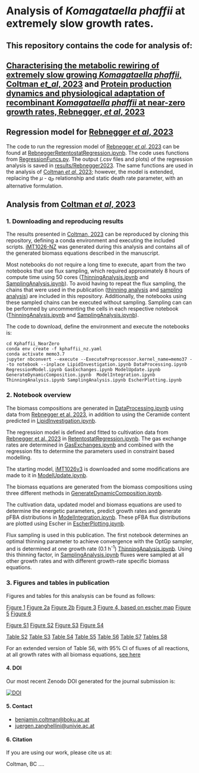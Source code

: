 # Analysis of _Komagataella phaffii_ at extremely slow growth rates. 

## This repository contains the code for analysis of:
## [Characterising the metabolic rewiring of extremely slow growing _Komagataella phaffii_, Coltman _et_al_, 2023]() and [Protein production dynamics and physiological adaptation of recombinant _Komagataella phaffii_ at near-zero growth rates, Rebnegger, _et al_, 2023]() 

## Regression model for [Rebnegger _et al_, 2023]()

The code to run the regression model of [Rebnegger _et al_, 2023]() can be found at [RebneggerRetentostatRegression.ipynb](scripts/RebneggerRetentostatRegression.ipynb). The code uses functions from [RegressionFuncs.py](scripts/RegressionFuncs.py). The output (.csv files and plots) of the regression analysis is saved in [results/Rebnegger2023](results/Rebnegger2023). The same functions are used in the analysis of [Coltman _et al_, 2023](); however, the model is extended, replacing the $\mu$ - $q_{P}$ relationship and static death rate parameter, with an alternative formulation.

## Analysis from [Coltman _et al_, 2023]()
### 1. Downloading and reproducing results

The results presented in [Coltman, 2023]() can be reproduced by cloning this repository, defining a conda environment and executing the included scripts. [iMT1026-NZ](results/iMT1026-NZ.xml) was generated during this analysis and contains all of the generated biomass equations described in the manuscript.

Most notebooks do not require a long time to execute, apart from the two notebooks that use flux sampling, which required approximately 8 hours of compute time using 50 cores ([ThinningAnalysis.ipynb](scripts/ThinningAnalysis.ipynb) and [SamplingAnalysis.ipynb](scripts/SamplingAnalysis.ipynb)). To avoid having to repeat the flux sampling, the chains that were used in the publication  ([thinning analysis](results/sampling/thinning_test) and [sampling analysis](results/sampling)) are included in this repository. Additionally, the notebooks using these sampled chains can be executed without sampling. Sampling can can be performed by uncommenting the cells in each respective notebook ([ThinningAnalysis.ipynb](scripts/ThinningAnalysis.ipynb) and [SamplingAnalysis.ipynb](scripts/SamplingAnalysis.ipynb)). 

The code to download, define the environment and execute the notebooks is:

```
cd Kphaffii_NearZero
conda env create -f kphaffii_nz.yaml
conda activate memo3.7
jupyter nbconvert --execute --ExecutePreprocessor.kernel_name=memo37 --to notebook --inplace LipidInvestigation.ipynb DataProcessing.ipynb RegressionModel.ipynb GasExchanges.ipynb ModelUpdate.ipynb GenerateDynamicComposition.ipynb  ModelIntegration.ipynb ThinningAnalysis.ipynb SamplingAnalysis.ipynb EscherPlotting.ipynb
```

### 2. Notebook overview

The biomass compositions are generated in [DataProcessing.ipynb](scripts/DataProcessing.ipynb) using data from [Rebnegger et al. 2023](), in addition to using the Ceramide content predicted in [LipidInvestigation.ipynb](scripts/LipidInvestigation.ipynb). 

The regression model is defined and fitted to cultivation data from [Rebnegger et al. 2023]() in [RetentostatRegression.ipynb](scripts/RetentostatRegression.ipynb). The gas exchange rates are determined in [GasExchanges.ipynb](scripts/GasExchanges.ipynb) and combined with the regression fits to determine the parameters used in constraint based modelling.

The starting model, [iMT1026v3]() is downloaded and some modifications are made to it in [ModelUpdate.ipynb](scripts/ModelUpdate.ipynb). 

The biomass equations are generated from the biomass compositions using three different methods in [GenerateDynamicComposition.ipynb](scripts/GenerateDynamicComposition.ipynb).

The cultivation data, updated model and biomass equations are used to determine the energetic parameters, predict growth rates and generate pFBA distributions in [ModelIntegration.ipynb](scripts/ModelIntegration.ipynb). These pFBA flux distributions are plotted using Escher in [EscherPlotting.ipynb](scripts/EscherPlotting.ipynb).

Flux sampling is used in this publication. The first notebook determines an optimal thinning parameter to achieve convergence with the OptGp sampler, and is determined at one growth rate (0.1 h<sup>-1</sup>) [ThinningAnalysis.ipynb](scripts/ThinningAnalysis.ipynb). Using this thinning factor, in [SamplingAnalysis.ipynb](scripts/SamplingAnalysis.ipynb) fluxes were sampled at all other growth rates and with different growth-rate specific biomass equations. 

### 3. Figures and tables in publication
Figures and tables for this analsysis can be found as follows:

[Figure 1](results/plots/RetentostatRegression.png)
[Figure 2a](results/plots/Mu_vs_qATP_GAM.png)
[Figure 2b](results/plots/MuComparisonRelative_WithCO2_AdjustedATPM.png)
[Figure 3](results/plots/Ridge_6x6_Gly&PPP.png)
[Figure 4, based on escher map](results/maps/DerivedC0.1vs16.9_GlucoseNormalizedMap.html)
[Figure 5](results/plots/Ridge_6x6_ETC.png)
[Figure 6](results/plots/Mu_vs_Cofactors.png)

[Figure S1](results/plots/5ComponentFit.png)
[Figure S2](results/plots/Log2RelativeStoich.png)
[Figure S3](results/plots/DynBiomassScaled.png)
[Figure S4](results/plots/ATPReduction_AltNADHDehydrogenase.png)

[Table S2](results/dataframes/cultivation_data/StatsRetentostat.png)
[Table S3](results/dataframes/biomass/CarbohydrateComposition.csv)
[Table S4](results/dataframes/BiomassCompositions.csv)
[Table S5](results/dataframes/AllBioMacros.csv)
[Table S6](results/dataframes/fluxes/95%CIFluxRatiosInteresting.csv)
[Table S7](results/dataframes/MajorCofactorsProductionBySubsystem.csv)
[Tables S8](results/dataframes/sampling/Thinning_AllStats.csv)

For an extended version of Table S6, with 95% CI of fluxes of all reactions, at all growth rates with all biomass equations, [see here](results/dataframes/fluxes/95%CIFluxRatios.csv)

#### 4. DOI
Our most recent Zenodo DOI generated for the journal submission is: 

[![DOI](https://zenodo.org/badge/DOI/10.5281/zenodo.10148579.svg)](https://doi.org/10.5281/zenodo.10148579)


#### 5. Contact
- benjamin.coltman@boku.ac.at
- juergen.zanghellini@univie.ac.at

#### 6. Citation
If you are using our work, please cite us at:

Coltman, BC ....